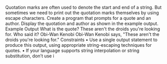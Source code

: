Quotation marks are often used to denote the start and end
of a string. But sometimes we need to print out the quotation
marks themselves by using escape characters.
Create a program that prompts for a quote and an author.
Display the quotation and author as shown in the example
output.
Example Output
What is the quote? These aren't the droids you're looking for.
Who said it? Obi-Wan Kenobi
Obi-Wan Kenobi says, "These aren't the droids
you're looking for."
Constraints
• Use a single output statement to produce this output,
using appropriate string-escaping techniques for quotes.
• If your language supports string interpolation or string
substitution, don’t use i
